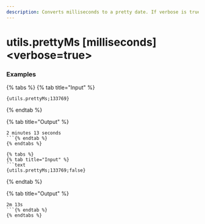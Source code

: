 ```yaml
---
description: Converts milliseconds to a pretty date. If verbose is true, it will use long names instead of short names, like "minutes" instead of "m".
---
```


# utils.prettyMs [milliseconds] <verbose=true>

### Examples

{% tabs %}
{% tab title="Input" %}
```text
{utils.prettyMs;133769}
```
{% endtab %}

{% tab title="Output" %}
```text
2 minutes 13 seconds
```{% endtab %}
{% endtabs %}

{% tabs %}
{% tab title="Input" %}
```text
{utils.prettyMs;133769;false}
```
{% endtab %}

{% tab title="Output" %}
```text
2m 13s
```{% endtab %}
{% endtabs %}